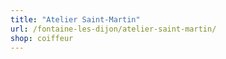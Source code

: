 ```yaml
---
title: "Atelier Saint-Martin"
url: /fontaine-les-dijon/atelier-saint-martin/
shop: coiffeur
---
```

